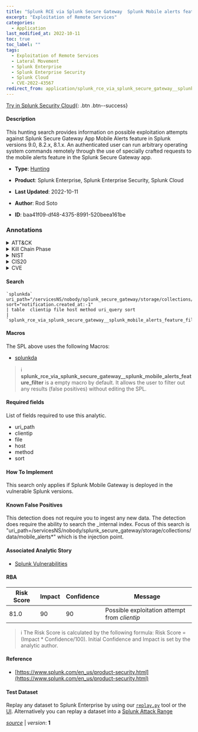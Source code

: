 ```yaml
---
title: "Splunk RCE via Splunk Secure Gateway  Splunk Mobile alerts feature"
excerpt: "Exploitation of Remote Services"
categories:
  - Application
last_modified_at: 2022-10-11
toc: true
toc_label: ""
tags:
  - Exploitation of Remote Services
  - Lateral Movement
  - Splunk Enterprise
  - Splunk Enterprise Security
  - Splunk Cloud
  - CVE-2022-43567
redirect_from: application/splunk_rce_via_splunk_secure_gateway__splunk_mobile_alerts_feature/
---
```




[Try in Splunk Security Cloud](https://www.splunk.com/en_us/cyber-security.html){: .btn .btn--success}

#### Description

This hunting search provides information on possible exploitation attempts against Splunk Secure Gateway App Mobile Alerts feature in Splunk versions 9.0, 8.2.x, 8.1.x. An authenticated user can run arbitrary operating system commands remotely through the use of specially crafted requests to the mobile alerts feature in the Splunk Secure Gateway app.

- **Type**: [Hunting](https://github.com/splunk/security_content/wiki/Detection-Analytic-Types)
- **Product**: Splunk Enterprise, Splunk Enterprise Security, Splunk Cloud

- **Last Updated**: 2022-10-11
- **Author**: Rod Soto
- **ID**: baa41f09-df48-4375-8991-520beea161be

### Annotations
<details>
  <summary>ATT&CK</summary>

<div markdown="1">

#### [ATT&CK](https://attack.mitre.org/)

| ID          | Technique   | Tactic         |
| ----------- | ----------- |--------------- |
| [T1210](https://attack.mitre.org/techniques/T1210/) | Exploitation of Remote Services | Lateral Movement |

</div>
</details>


<details>
  <summary>Kill Chain Phase</summary>

<div markdown="1">

* Exploitation


</div>
</details>


<details>
  <summary>NIST</summary>

<div markdown="1">

* DE.AE



</div>
</details>

<details>
  <summary>CIS20</summary>

<div markdown="1">

* CIS 10



</div>
</details>

<details>
  <summary>CVE</summary>

<div markdown="1">

| ID          | Summary | [CVSS](https://nvd.nist.gov/vuln-metrics/cvss) |
| ----------- | ----------- | -------------- |
| [CVE-2022-43567](https://nvd.nist.gov/vuln/detail/CVE-2022-43567) | In Splunk Enterprise versions below 8.2.9, 8.1.12, and 9.0.2, an authenticated user can run arbitrary operating system commands remotely through the use of specially crafted requests to the mobile alerts feature in the Splunk Secure Gateway app. | None |



</div>
</details>


#### Search

```
`splunkda` uri_path="/servicesNS/nobody/splunk_secure_gateway/storage/collections/data/mobile_alerts*" sort="notification.created_at:-1" 
| table  clientip file host method uri_query sort 
| `splunk_rce_via_splunk_secure_gateway__splunk_mobile_alerts_feature_filter`
```

#### Macros
The SPL above uses the following Macros:
* [splunkda](https://github.com/splunk/security_content/blob/develop/macros/splunkda.yml)

> :information_source:
> **splunk_rce_via_splunk_secure_gateway__splunk_mobile_alerts_feature_filter** is a empty macro by default. It allows the user to filter out any results (false positives) without editing the SPL.



#### Required fields
List of fields required to use this analytic.
* uri_path
* clientip
* file
* host
* method
* sort



#### How To Implement
This search only applies if Splunk Mobile Gateway is deployed in the vulnerable Splunk versions.
#### Known False Positives
This detection does not require you to ingest any new data. The detection does require the ability to search the _internal index. Focus of this search is &#34;uri_path=/servicesNS/nobody/splunk_secure_gateway/storage/collections/data/mobile_alerts*&#34; which is the injection point.

#### Associated Analytic Story
* [Splunk Vulnerabilities](/stories/splunk_vulnerabilities)




#### RBA

| Risk Score  | Impact      | Confidence   | Message      |
| ----------- | ----------- |--------------|--------------|
| 81.0 | 90 | 90 | Possible exploitation attempt from $clientip$ |


> :information_source:
> The Risk Score is calculated by the following formula: Risk Score = (Impact * Confidence/100). Initial Confidence and Impact is set by the analytic author.


#### Reference

* [https://www.splunk.com/en_us/product-security.html](https://www.splunk.com/en_us/product-security.html)



#### Test Dataset
Replay any dataset to Splunk Enterprise by using our [`replay.py`](https://github.com/splunk/attack_data#using-replaypy) tool or the [UI](https://github.com/splunk/attack_data#using-ui).
Alternatively you can replay a dataset into a [Splunk Attack Range](https://github.com/splunk/attack_range#replay-dumps-into-attack-range-splunk-server)




[*source*](https://github.com/splunk/security_content/tree/develop/detections/application/splunk_rce_via_splunk_secure_gateway__splunk_mobile_alerts_feature.yml) \| *version*: **1**